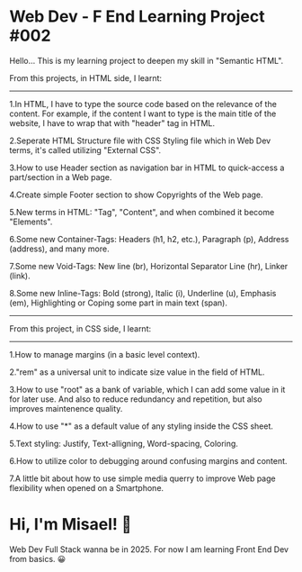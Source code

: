 
# Web Dev - F End Learning Project #002

Hello... This is my learning project to deepen my skill in "Semantic HTML".

From this projects, in HTML side, I learnt:
____________________________________________
1.In HTML, I have to type the source code based on the relevance of the content. For example, if the content I want to type is the main title of the website, I have to wrap that with "header" tag in HTML.

2.Seperate HTML Structure file with CSS Styling file which in Web Dev terms, it's called utilizing "External CSS".

3.How to use Header section as navigation bar in HTML to quick-access a part/section in a Web page.

4.Create simple Footer section to show Copyrights of the Web page.

5.New terms in HTML: "Tag", "Content", and when combined it become "Elements".

6.Some new Container-Tags: Headers (h1, h2, etc.), Paragraph (p), Address (address), and many more.

7.Some new Void-Tags: New line (br), Horizontal Separator Line (hr), Linker (link).

8.Some new Inline-Tags: Bold (strong), Italic (i), Underline (u), Emphasis (em), Highlighting or Coping some part in main text (span).

____________________________________________
From this project, in CSS side, I learnt:
____________________________________________
1.How to manage margins (in a basic level context).

2."rem" as a universal unit to indicate size value in the field of HTML.

3.How to use "root" as a bank of variable, which I can add some value in it for later use. And also to reduce redundancy and repetition, but also improves maintenence quality.

4.How to use "*" as a default value of any styling inside the CSS sheet.

5.Text styling: Justify, Text-alligning, Word-spacing, Coloring.

6.How to utilize color to debugging around confusing margins and content.

7.A little bit about how to use simple media querry to improve Web page flexibility when opened on a Smartphone.

# Hi, I'm Misael! 👋

Web Dev Full Stack wanna be in 2025. For now I am learning Front End Dev from basics. 😀